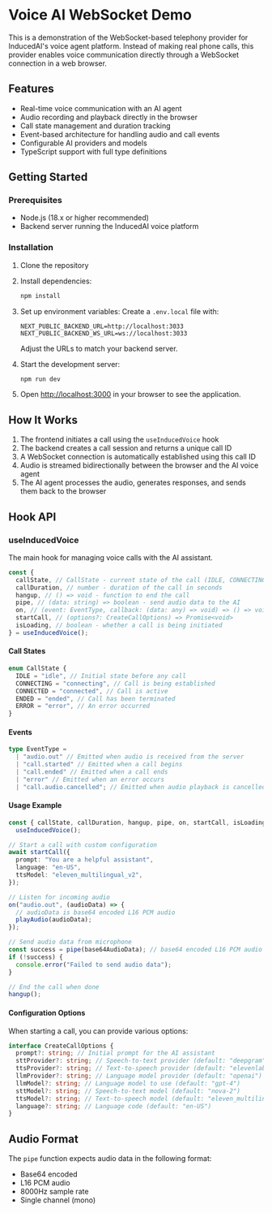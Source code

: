 # Voice AI WebSocket Demo

This is a demonstration of the WebSocket-based telephony provider for InducedAI's voice agent platform. Instead of making real phone calls, this provider enables voice communication directly through a WebSocket connection in a web browser.

## Features

- Real-time voice communication with an AI agent
- Audio recording and playback directly in the browser
- Call state management and duration tracking
- Event-based architecture for handling audio and call events
- Configurable AI providers and models
- TypeScript support with full type definitions

## Getting Started

### Prerequisites

- Node.js (18.x or higher recommended)
- Backend server running the InducedAI voice platform

### Installation

1. Clone the repository
2. Install dependencies:

   ```bash
   npm install
   ```

3. Set up environment variables:
   Create a `.env.local` file with:

   ```
   NEXT_PUBLIC_BACKEND_URL=http://localhost:3033
   NEXT_PUBLIC_BACKEND_WS_URL=ws://localhost:3033
   ```

   Adjust the URLs to match your backend server.

4. Start the development server:

   ```bash
   npm run dev
   ```

5. Open [http://localhost:3000](http://localhost:3000) in your browser to see the application.

## How It Works

1. The frontend initiates a call using the `useInducedVoice` hook
2. The backend creates a call session and returns a unique call ID
3. A WebSocket connection is automatically established using this call ID
4. Audio is streamed bidirectionally between the browser and the AI voice agent
5. The AI agent processes the audio, generates responses, and sends them back to the browser

## Hook API

### useInducedVoice

The main hook for managing voice calls with the AI assistant.

```typescript
const {
  callState, // CallState - current state of the call (IDLE, CONNECTING, CONNECTED, etc.)
  callDuration, // number - duration of the call in seconds
  hangup, // () => void - function to end the call
  pipe, // (data: string) => boolean - send audio data to the AI
  on, // (event: EventType, callback: (data: any) => void) => () => void
  startCall, // (options?: CreateCallOptions) => Promise<void>
  isLoading, // boolean - whether a call is being initiated
} = useInducedVoice();
```

#### Call States

```typescript
enum CallState {
  IDLE = "idle", // Initial state before any call
  CONNECTING = "connecting", // Call is being established
  CONNECTED = "connected", // Call is active
  ENDED = "ended", // Call has been terminated
  ERROR = "error", // An error occurred
}
```

#### Events

```typescript
type EventType =
  | "audio.out" // Emitted when audio is received from the server
  | "call.started" // Emitted when a call begins
  | "call.ended" // Emitted when a call ends
  | "error" // Emitted when an error occurs
  | "call.audio.cancelled"; // Emitted when audio playback is cancelled
```

#### Usage Example

```typescript
const { callState, callDuration, hangup, pipe, on, startCall, isLoading } =
  useInducedVoice();

// Start a call with custom configuration
await startCall({
  prompt: "You are a helpful assistant",
  language: "en-US",
  ttsModel: "eleven_multilingual_v2",
});

// Listen for incoming audio
on("audio.out", (audioData) => {
  // audioData is base64 encoded L16 PCM audio
  playAudio(audioData);
});

// Send audio data from microphone
const success = pipe(base64AudioData); // base64 encoded L16 PCM audio
if (!success) {
  console.error("Failed to send audio data");
}

// End the call when done
hangup();
```

#### Configuration Options

When starting a call, you can provide various options:

```typescript
interface CreateCallOptions {
  prompt?: string; // Initial prompt for the AI assistant
  sttProvider?: string; // Speech-to-text provider (default: "deepgram")
  ttsProvider?: string; // Text-to-speech provider (default: "elevenlabs")
  llmProvider?: string; // Language model provider (default: "openai")
  llmModel?: string; // Language model to use (default: "gpt-4")
  sttModel?: string; // Speech-to-text model (default: "nova-2")
  ttsModel?: string; // Text-to-speech model (default: "eleven_multilingual_v2")
  language?: string; // Language code (default: "en-US")
}
```

## Audio Format

The `pipe` function expects audio data in the following format:

- Base64 encoded
- L16 PCM audio
- 8000Hz sample rate
- Single channel (mono)

